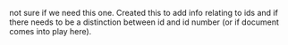 not sure if we need this one. Created this to add info relating to ids and if there needs to be a distinction between id and id number (or if document comes into play here).